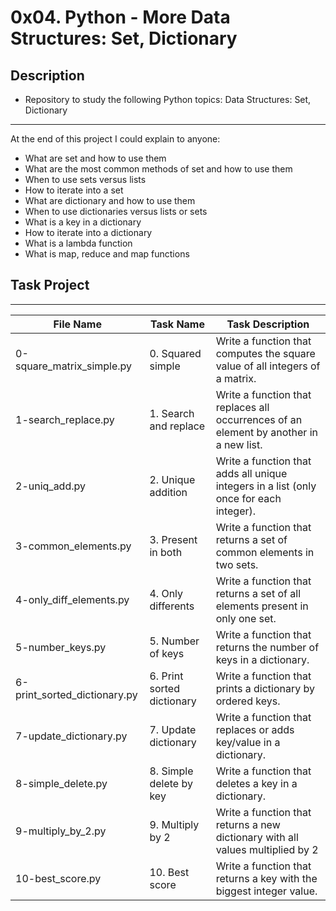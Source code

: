 # 0x04. Python - More Data Structures: Set, Dictionary

## Description
- Repository to study the following Python topics: Data Structures: Set, Dictionary
---
At the end of this project I could explain to anyone:
- What are set and how to use them
- What are the most common methods of set and how to use them
- When to use sets versus lists
- How to iterate into a set
- What are dictionary and how to use them
- When to use dictionaries versus lists or sets
- What is a key in a dictionary
- How to iterate into a dictionary
- What is a lambda function
- What is map, reduce and map functions

## Task Project
---
File Name|Task Name|Task Description
---|---|---
0-square_matrix_simple.py | 0. Squared simple | Write a function that computes the square value of all integers of a matrix.
1-search_replace.py | 1. Search and replace | Write a function that replaces all occurrences of an element by another in a new list.
2-uniq_add.py | 2. Unique addition | Write a function that adds all unique integers in a list (only once for each integer).
3-common_elements.py | 3. Present in both | Write a function that returns a set of common elements in two sets.
4-only_diff_elements.py | 4. Only differents | Write a function that returns a set of all elements present in only one set.
5-number_keys.py | 5. Number of keys | Write a function that returns the number of keys in a dictionary.
6-print_sorted_dictionary.py | 6. Print sorted dictionary | Write a function that prints a dictionary by ordered keys.
7-update_dictionary.py | 7. Update dictionary | Write a function that replaces or adds key/value in a dictionary.
8-simple_delete.py | 8. Simple delete by key | Write a function that deletes a key in a dictionary.
9-multiply_by_2.py | 9. Multiply by 2 | Write a function that returns a new dictionary with all values multiplied by 2
10-best_score.py | 10. Best score | Write a function that returns a key with the biggest integer value.
